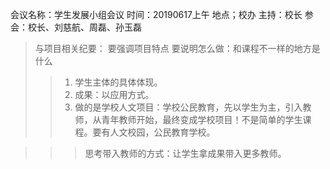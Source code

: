 会议名称：学生发展小组会议
时间：20190617上午
地点；校办
主持：校长
参会：校长、刘慈航、周磊、孙玉磊
> 与项目相关纪要：
要强调项目特点
要说明怎么做：和课程不一样的地方是什么
> > 1. 学生主体的具体体现。
> > 2. 成果：以应用方式。
> > 3. 做的是学校人文项目：学校公民教育，先以学生为主，引入教师，从青年教师开始，最终变成学校项目！不是简单的学生课程。要有人文校园，公民教育学校。

> > > 思考带入教师的方式：让学生拿成果带入更多教师。
